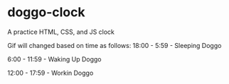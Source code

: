 # doggo-clock
A practice HTML, CSS, and JS clock

Gif will changed based on time as follows:
18:00 - 5:59 - Sleeping Doggo

6:00 - 11:59 - Waking Up Doggo

12:00 - 17:59 - Workin Doggo
